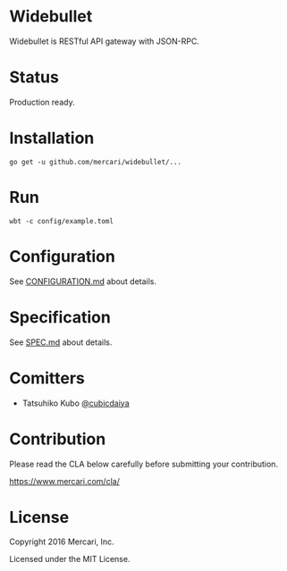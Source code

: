 # Widebullet

Widebullet is RESTful API gateway with JSON-RPC.

# Status

Production ready.

# Installation

```
go get -u github.com/mercari/widebullet/...
```

# Run

```
wbt -c config/example.toml
```

# Configuration

See [CONFIGURATION.md](https://github.com/mercari/widebullet/blob/master/CONFIGURATION.md) about details.

# Specification

See [SPEC.md](https://github.com/mercari/widebullet/blob/master/SPEC.md) about details.

# Comitters

 * Tatsuhiko Kubo [@cubicdaiya](https://github.com/cubicdaiya)

# Contribution

Please read the CLA below carefully before submitting your contribution.

https://www.mercari.com/cla/

# License

Copyright 2016 Mercari, Inc.

Licensed under the MIT License.
